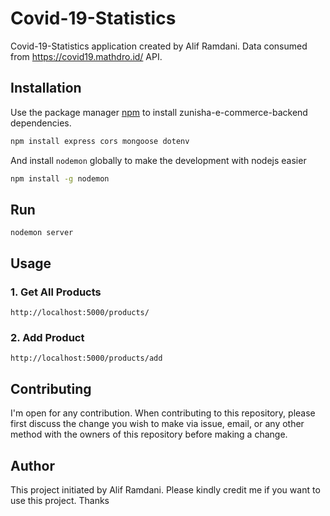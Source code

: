 # Covid-19-Statistics

Covid-19-Statistics application created by Alif Ramdani. Data consumed from https://covid19.mathdro.id/ API.
## Installation

Use the package manager [npm](https://www.npmjs.com/get-npm) to install zunisha-e-commerce-backend dependencies.

```bash
npm install express cors mongoose dotenv
```
And install `nodemon` globally to make the development with nodejs easier

```bash
npm install -g nodemon
```

## Run

```nodejs
nodemon server
```

## Usage
### 1. Get All Products
```
http://localhost:5000/products/
```
### 2. Add Product
```
http://localhost:5000/products/add
```

## Contributing

I'm open for any contribution. When contributing to this repository, please first discuss the change you wish to make via issue, email, or any other method with the owners of this repository before making a change.

## Author

This project initiated by Alif Ramdani. Please kindly credit me if you want to use this project. Thanks